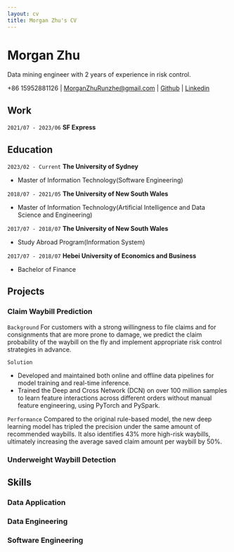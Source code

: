 ```yaml
---
layout: cv
title: Morgan Zhu's CV
---
```

# Morgan Zhu
Data mining engineer with 2 years of experience in risk control.

<div id="webaddress">
<a>+86 15952881126</a>
| <a href="morganzhurunzhe@gmail.com">MorganZhuRunzhe@gmail.com</a>
| <a href="https://morganzhurunzhe.github.io/markdown-cv/">Github</a>
| <a href="https://www.linkedin.com/in/morgan-zhu-107bab153/">Linkedin</a>
</div>



## Work
`2021/07 - 2023/06`
__SF Express__



## Education

`2023/02 - Current`
__The University of Sydney__

- Master of Information Technology(Software Engineering)

`2018/07 - 2021/05`
__The University of New South Wales__

- Master of Information Technology(Artificial Intelligence and Data Science and Engineering)

`2017/07 - 2018/07`
__The University of New South Wales__

- Study Abroad Program(Information System)

`2017/07 - 2018/07`
__Hebei University of Economics and Business__

- Bachelor of Finance




## Projects

### Claim Waybill Prediction
`Background`
For customers with a strong willingness to file claims and for consignments that are more prone to damage, we predict the claim probability of the waybill on the fly and implement appropriate risk control strategies in advance.

`Solution`
- Developed and maintained both online and offline data pipelines for model training and real-time inference.
- Trained the Deep and Cross Network (DCN) on over 100 million samples to learn feature interactions across different orders without manual feature engineering, using PyTorch and PySpark.

`Performance`
Compared to the original rule-based model, the new deep learning model has tripled the precision under the same amount of recommended waybills. It also identifies 43% more high-risk waybills, ultimately increasing the average saved claim amount per waybill by 50%.

### Underweight Waybill Detection


## Skills

### Data Application

### Data Engineering

### Software Engineering



<!-- ### Footer

Last updated: May 2024 -->


